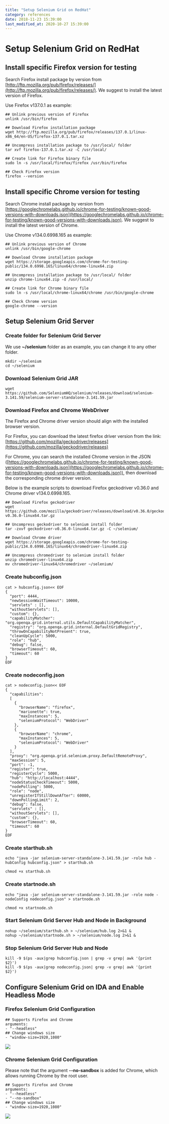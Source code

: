 ```yaml
---
title: "Setup Selenium Grid on RedHat"
category: references
date: 2018-11-23 15:39:00
last_modified_at: 2020-10-27 15:39:00
---
```


# Setup Selenium Grid on RedHat

## Install specific Firefox version for testing

Search Firefox install package by version from [http://ftp.mozilla.org/pub/firefox/releases/](http://ftp.mozilla.org/pub/firefox/releases/). We suggest to install the latest version of Firefox.

Use Firefox v137.0.1 as example:

```
## Unlink previous version of Firefox
unlink /usr/bin/firefox

## Download Firefox installation package
wget http://ftp.mozilla.org/pub/firefox/releases/137.0.1/linux-x86_64/en-US/firefox-137.0.1.tar.xz

## Uncompress installation package to /usr/local/ folder
tar xvf firefox-137.0.1.tar.xz -C /usr/local/

## Create link for Firefox binary file
sudo ln -s /usr/local/firefox/firefox /usr/bin/firefox

## Check Firefox version
firefox --version
```

## Install specific Chrome version for testing

Search Chrome install package by version from [https://googlechromelabs.github.io/chrome-for-testing/known-good-versions-with-downloads.json](https://googlechromelabs.github.io/chrome-for-testing/known-good-versions-with-downloads.json). We suggest to install the latest version of Chrome.

Use Chrome v134.0.6998.165 as example:

```
## Unlink previous version of Chrome
unlink /usr/bin/google-chrome

## Download Chrome installation package
wget https://storage.googleapis.com/chrome-for-testing-public/134.0.6998.165/linux64/chrome-linux64.zip

## Uncompress installation package to /usr/local/ folder
unzip chrome-linux64.zip -d /usr/local/

## Create link for Chrome binary file
sudo ln -s /usr/local/chrome-linux64/chrome /usr/bin/google-chrome

## Check Chrome version
google-chrome --version
```

## Setup Selenium Grid Server

### Create folder for Selenium Grid Server
We use **~/selenium** folder as an example, you can change it to any other folder.

```
mkdir ~/selenium
cd ~/selenium
```

### Download Selenium Grid JAR

```
wget https://github.com/SeleniumHQ/selenium/releases/download/selenium-3.141.59/selenium-server-standalone-3.141.59.jar
```

### Download Firefox and Chrome WebDriver
The Firefox and Chrome driver version should align with the installed browser version.

For Firefox, you can download the latest firefox driver version from the link: [https://github.com/mozilla/geckodriver/releases](https://github.com/mozilla/geckodriver/releases)

For Chrome, you can search the installed Chrome version in the JSON ([https://googlechromelabs.github.io/chrome-for-testing/known-good-versions-with-downloads.json](https://googlechromelabs.github.io/chrome-for-testing/known-good-versions-with-downloads.json)), then download the corresponding chrome driver version.

Below is the example scripts to download Firefox geckodriver v0.36.0 and Chrome driver v134.0.6998.165.

```
## Download Firefox geckodriver
wget https://github.com/mozilla/geckodriver/releases/download/v0.36.0/geckodriver-v0.36.0-linux64.tar.gz

## Uncompress geckodriver to selenium install folder
tar -zxvf geckodriver-v0.36.0-linux64.tar.gz -C ~/selenium/

## Download Chrome driver
wget https://storage.googleapis.com/chrome-for-testing-public/134.0.6998.165/linux64/chromedriver-linux64.zip

## Uncompress chromedriver to selenium install folder
unzip chromedriver-linux64.zip
mv chromedriver-linux64/chromedriver ~/selenium/
```

### Create hubconfig.json

```
cat > hubconfig.json<< EOF
{
  "port": 4444,
  "newSessionWaitTimeout": 10000,
  "servlets" : [],
  "withoutServlets": [],
  "custom": {},
  "capabilityMatcher": "org.openqa.grid.internal.utils.DefaultCapabilityMatcher",
  "registry": "org.openqa.grid.internal.DefaultGridRegistry",
  "throwOnCapabilityNotPresent": true,
  "cleanUpCycle": 5000,
  "role": "hub",
  "debug": false,
  "browserTimeout": 60,
  "timeout": 60
}
EOF
```

### Create nodeconfig.json

```
cat > nodeconfig.json<< EOF
{
  "capabilities":
  [
    {
      "browserName": "firefox",
      "marionette": true,
      "maxInstances": 5,
      "seleniumProtocol": "WebDriver"
    },
    {
      "browserName": "chrome",
      "maxInstances": 5,
      "seleniumProtocol": "WebDriver"
    }
  ],
  "proxy": "org.openqa.grid.selenium.proxy.DefaultRemoteProxy",
  "maxSession": 5,
  "port": -1,
  "register": true,
  "registerCycle": 5000,
  "hub": "http://localhost:4444",
  "nodeStatusCheckTimeout": 5000,
  "nodePolling": 5000,
  "role": "node",
  "unregisterIfStillDownAfter": 60000,
  "downPollingLimit": 2,
  "debug": false,
  "servlets" : [],
  "withoutServlets": [],
  "custom": {},
  "browserTimeout": 60,
  "timeout": 60
}
EOF
```

### Create starthub.sh

```
echo "java -jar selenium-server-standalone-3.141.59.jar -role hub -hubConfig hubconfig.json" > starthub.sh

chmod +x starthub.sh
```

### Create startnode.sh

```
echo "java -jar selenium-server-standalone-3.141.59.jar -role node -nodeConfig nodeconfig.json" > startnode.sh

chmod +x startnode.sh
```

### Start Selenium Grid Server Hub and Node in Background

```
nohup ~/selenium/starthub.sh > ~/selenium/hub.log 2>&1 &
nohup ~/selenium/startnode.sh > ~/selenium/node.log 2>&1 &
```

### Stop Selenium Grid Server Hub and Node

```
kill -9 $(ps -aux|grep hubconfig.json | grep -v grep| awk '{print $2}')
kill -9 $(ps -aux|grep nodeconfig.json| grep -v grep| awk '{print $2}')
```

## Configure Selenium Grid on IDA and Enable Headless Mode

### Firefox Selenium Grid Configuration

```
## Supports Firefox and Chrome
arguments:
- "--headless"
## Change windows size
- "window-size=1920,1080"
```

![][references-firefox-conf]

### Chrome Selenium Grid Configuration

Please note that the argument **--no-sandbox** is added for Chrome, which allows running Chrome by the root user.

```
## Supports Firefox and Chrome
arguments:
- "--headless"
- "--no-sandbox"
## Change windows size
- "window-size=1920,1080"
```

![][references-chrome-conf]

[references-firefox-conf]: ../images/references/firefox_selenium_grid_conf.png
[references-chrome-conf]: ../images/references/chrome_selenium_grid_conf.png
